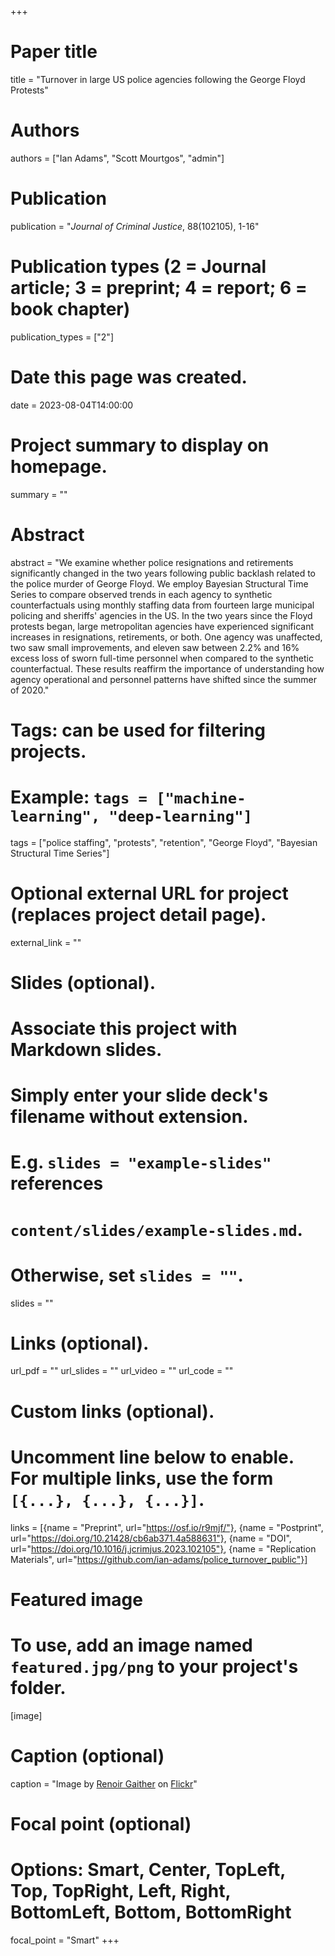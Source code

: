 +++
# Paper title
title = "Turnover in large US police agencies following the George Floyd Protests"

# Authors
authors = ["Ian Adams", "Scott Mourtgos", "admin"]

# Publication
publication = "*Journal of Criminal Justice*, 88(102105), 1-16"

# Publication types (2 = Journal article; 3 = preprint; 4 = report; 6 = book chapter)
publication_types = ["2"]

# Date this page was created.
date = 2023-08-04T14:00:00

# Project summary to display on homepage.
summary = ""

# Abstract
abstract = "We examine whether police resignations and retirements significantly changed in the two years following public backlash related to the police murder of George Floyd. We employ Bayesian Structural Time Series to compare observed trends in each agency to synthetic counterfactuals using monthly staffing data from fourteen large municipal policing and sheriffs' agencies in the US. In the two years since the Floyd protests began, large metropolitan agencies have experienced significant increases in resignations, retirements, or both. One agency was unaffected, two saw small improvements, and eleven saw between 2.2% and 16% excess loss of sworn full-time personnel when compared to the synthetic counterfactual. These results reaffirm the importance of understanding how agency operational and personnel patterns have shifted since the summer of 2020."

# Tags: can be used for filtering projects.
# Example: `tags = ["machine-learning", "deep-learning"]`
tags = ["police staffing", "protests", "retention", "George Floyd", "Bayesian Structural Time Series"]

# Optional external URL for project (replaces project detail page).
external_link = ""

# Slides (optional).
#   Associate this project with Markdown slides.
#   Simply enter your slide deck's filename without extension.
#   E.g. `slides = "example-slides"` references 
#   `content/slides/example-slides.md`.
#   Otherwise, set `slides = ""`.
slides = ""

# Links (optional).
url_pdf = ""
url_slides = ""
url_video = ""
url_code = ""

# Custom links (optional).
#   Uncomment line below to enable. For multiple links, use the form `[{...}, {...}, {...}]`.
links = [{name = "Preprint", url="https://osf.io/r9mjf/"}, {name = "Postprint", url="https://doi.org/10.21428/cb6ab371.4a588631"}, {name = "DOI", url="https://doi.org/10.1016/j.jcrimjus.2023.102105"}, {name = "Replication Materials", url="https://github.com/ian-adams/police_turnover_public"}]

# Featured image
# To use, add an image named `featured.jpg/png` to your project's folder. 
[image]
  # Caption (optional)
  caption = "Image by [Renoir Gaither](https://flickr.com/photos/100005244@N06/) on [Flickr](https://flic.kr/p/2ja7Sou)"
  
  # Focal point (optional)
  # Options: Smart, Center, TopLeft, Top, TopRight, Left, Right, BottomLeft, Bottom, BottomRight
  focal_point = "Smart"
+++

